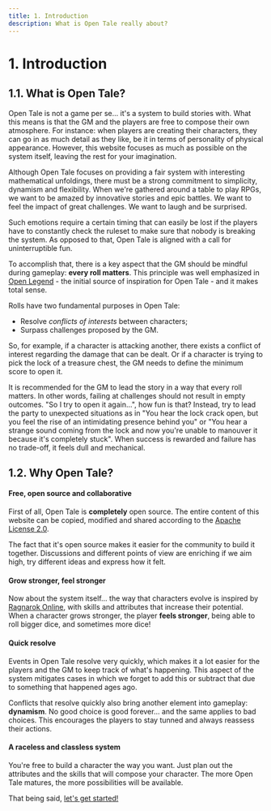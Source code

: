 ```yaml
---
title: 1. Introduction
description: What is Open Tale really about?
---
```


# 1. Introduction

## 1.1. What is Open Tale?

Open Tale is not a game per se... it's a system to build stories with. What this
means is that the GM and the players are free to compose their own atmosphere.
For instance: when players are creating their characters, they can go in as much
detail as they like, be it in terms of personality of physical appearance.
However, this website focuses as much as possible on the system itself, leaving
the rest for your imagination.

Although Open Tale focuses on providing a fair system with interesting
mathematical unfoldings, there must be a strong commitment to simplicity,
dynamism and flexibility. When we're gathered around a table to play RPGs, we
want to be amazed by innovative stories and epic battles. We want to feel the
impact of great challenges. We want to laugh and be surprised.

Such emotions require a certain timing that can easily be lost if the players
have to constantly check the ruleset to make sure that nobody is breaking the
system. As opposed to that, Open Tale is aligned with a call for uninterruptible
fun.

To accomplish that, there is a key aspect that the GM should be mindful during
gameplay: **every roll matters**. This principle was well emphasized in [Open
Legend][openlegend] - the initial source of inspiration for Open Tale - and it
makes total sense.

Rolls have two fundamental purposes in Open Tale:

* Resolve *conflicts of interests* between characters;
* Surpass challenges proposed by the GM.

So, for example, if a character is attacking another, there exists a conflict of
interest regarding the damage that can be dealt. Or if a character is trying to
pick the lock of a treasure chest, the GM needs to define the minimum score to
open it.

It is recommended for the GM to lead the story in a way that every roll matters.
In other words, failing at challenges should not result in empty outcomes. "So I
try to open it again...", how fun is that? Instead, try to lead the party to
unexpected situations as in "You hear the lock crack open, but you feel the rise
of an intimidating presence behind you" or "You hear a strange sound coming from
the lock and now you're unable to manouver it because it's completely stuck".
When success is rewarded and failure has no trade-off, it feels dull and
mechanical.

## 1.2. Why Open Tale?

#### Free, open source and collaborative

First of all, Open Tale is **completely** open source. The entire content of
this website can be copied, modified and shared according to the [Apache License
2.0][apache].

The fact that it's open source makes it easier for the community to build it
together. Discussions and different points of view are enriching if we aim high,
try different ideas and express how it felt.

#### Grow stronger, **feel** stronger

Now about the system itself... the way that characters evolve is inspired by
[Ragnarok Online][ragnarok], with skills and attributes that increase their
potential. When a character grows stronger, the player **feels stronger**, being
able to roll bigger dice, and sometimes more dice!

#### Quick resolve

Events in Open Tale resolve very quickly, which makes it a lot easier for the
players and the GM to keep track of what's happening. This aspect of the system
mitigates cases in which we forget to add this or subtract that due to something
that happened ages ago.

Conflicts that resolve quickly also bring another element into gameplay:
**dynamism**. No good choice is good forever... and the same applies to bad
choices. This encourages the players to stay tunned and always reassess their
actions.

#### A raceless and classless system

You're free to build a character the way you want. Just plan out the attributes
and the skills that will compose your character. The more Open Tale matures, the
more possibilities will be available.

That being said, [let's get started!](02-characters)

[openlegend]: https://openlegendrpg.com
[apache]: http://www.apache.org/licenses/LICENSE-2.0
[ragnarok]: http://playragnarok.com/
